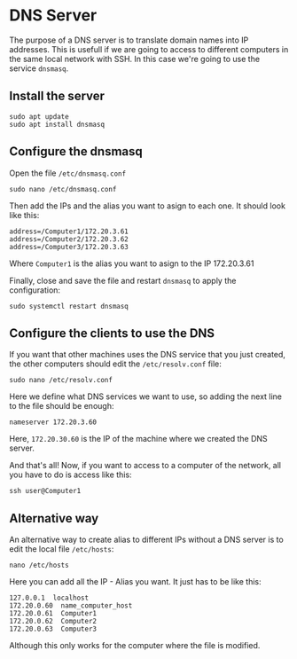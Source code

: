 # DNS Server

The purpose of a DNS server is to translate domain names into IP addresses. This is usefull if we are going to access to different computers in the same local network with SSH. In this case we're going to use the service `dnsmasq`.

## Install the server

```
sudo apt update
sudo apt install dnsmasq
```

## Configure the dnsmasq
Open the file `/etc/dnsmasq.conf`
```
sudo nano /etc/dnsmasq.conf
```
Then add the IPs and the alias you want to asign to each one. It should look like this:
```
address=/Computer1/172.20.3.61
address=/Computer2/172.20.3.62
address=/Computer3/172.20.3.63
```
Where `Computer1` is the alias you want to asign to the IP 172.20.3.61

Finally, close and save the file and restart `dnsmasq` to apply the configuration:
```
sudo systemctl restart dnsmasq
```

## Configure the clients to use the DNS
If you want that other machines uses the DNS service that you just created, the other computers should edit the `/etc/resolv.conf` file:
```
sudo nano /etc/resolv.conf
```

Here we define what DNS services we want to use, so adding the next line to the file should be enough:
```
nameserver 172.20.3.60
```
Here, `172.20.30.60` is the IP of the machine where we created the DNS server.

And that's all! Now, if you want to access to a computer of the network, all you have to do is access like this:
```
ssh user@Computer1
```

Alternative way
----------------

An alternative way to create alias to different IPs without a DNS server is to edit the local file `/etc/hosts`:
```
nano /etc/hosts
```
Here you can add all the IP - Alias you want. It just has to be like this:
```
127.0.0.1  localhost
172.20.0.60  name_computer_host
172.20.0.61  Computer1
172.20.0.62  Computer2
172.20.0.63  Computer3
```
Although this only works for the computer where the file is modified.

